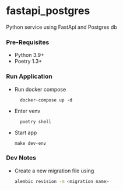 # fastapi_postgres
Python service using FastApi and Postgres db

### Pre-Requisites
* Python 3.9+
* Poetry 1.3+

### Run Application
* Run docker compose
  ```shell
    docker-compose up -d
    ```
* Enter venv
  ```shell
    poetry shell
    ```
* Start app
    ```shell
    make dev-env
    ```

### Dev Notes
* Create a new migration file using 
    ```bash 
    alembic revision -m <migration name>
    ```